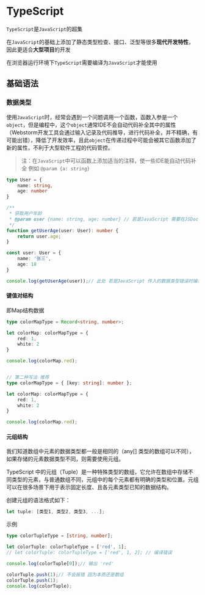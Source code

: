 # TypeScript

`TypeScript`是`JavaScript`的超集

在`JavaScript`的基础上添加了静态类型检查、接口、泛型等很多**现代开发特性**，因此更适合**大型项目**的开发



在浏览器运行环境下`TypeScript`需要编译为`JavaScript`才能使用



## 基础语法



### 数据类型

使用`JavaScript`时，经常会遇到一个问题调用一个函数，函数入参是一个`object`，但是编程中，这个`object`通常IDE不会自动代码补全其中的属性（Webstorm开发工具会通过输入记录及代码推导，进行代码补全，并不精确，有可能出错），降低了开发效率，且此`object`在传递过程中可能会被其它函数添加了新的属性，不利于大型软件工程的代码管控。

> 注：在`JavaScript`中可以函数上添加适当的注释，使一些IDE能自动代码补全 例如 `@param {a: string}`



```typescript
type User = {
    name: string,
    age: number
}

/**
 * 获取用户年龄
 * @param user {name: string, age: number} // 若是JavaScript 需要在JSDoc中说明参数的数据结构 才能获取IDE的代码补全支持 TypeScript则不需要
 */
function getUserAge(user: User): number {
    return user.age;
}

const user: User = {
    name: '张三',
    age: 18
}

console.log(getUserAge(user));// 此处 若是JavaScript 传入的数据类型错误时编译时不会提示错误，运行时才会报错
```



#### 键值对结构

即Map结构数据

```typescript
type colorMapType = Record<string, number>;

let colorMap: colorMapType = {
    red: 1,
    white: 2
}

console.log(colorMap.red);


// 第二种写法 推荐
type colorMapType = { [key: string]: number };

let colorMap: colorMapType = {
    red: 1,
    white: 2
}

console.log(colorMap.red);

```



#### 元组结构

我们知道数组中元素的数据类型都一般是相同的（any[] 类型的数组可以不同），如果存储的元素数据类型不同，则需要使用元组。

TypeScript 中的元组（Tuple）是一种特殊类型的数组，它允许在数组中存储不同类型的元素，与普通数组不同，元组中的每个元素都有明确的类型和位置。元组可以在很多场景下用于表示固定长度、且各元素类型已知的数据结构。

创建元组的语法格式如下：

```typescript
let tuple: [类型1, 类型2, 类型3, ...];
```



示例

```typescript
type colorTupleType = [string, number];

let colorTuple: colorTupleType = ['red', 1];
// let colorTuple: colorTupleType = ['red', 1, 2]; // 编译错误

console.log(colorTuple[0]);// 输出 'red'

colorTuple.push(1);// 不会报错 因为本质还是数组
colorTuple.push(1);
console.log(colorTuple);

```

